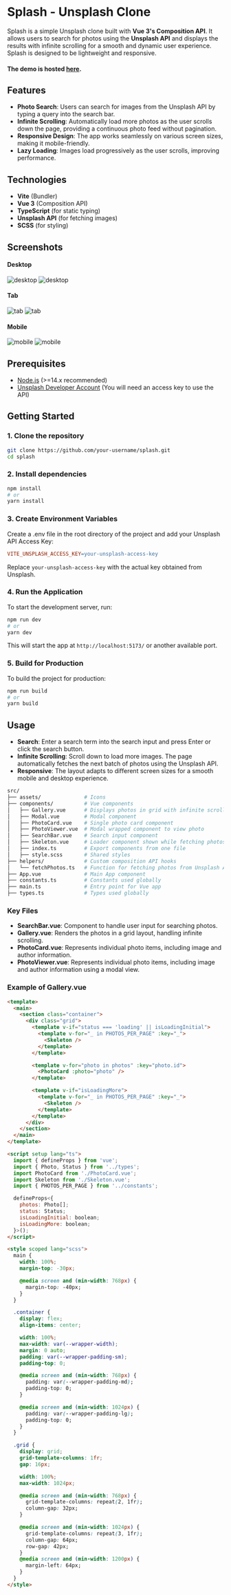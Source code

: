 # Splash - Unsplash Clone

Splash is a simple Unsplash clone built with **Vue 3's Composition API**. It allows users to search for photos using the **Unsplash API** and displays the results with infinite scrolling for a smooth and dynamic user experience. Splash is designed to be lightweight and responsive.

#### The demo is hosted [here](https://splash-unsplash.netlify.app/).

## Features

- **Photo Search**: Users can search for images from the Unsplash API by typing a query into the search bar.
- **Infinite Scrolling**: Automatically load more photos as the user scrolls down the page, providing a continuous photo feed without pagination.
- **Responsive Design**: The app works seamlessly on various screen sizes, making it mobile-friendly.
- **Lazy Loading**: Images load progressively as the user scrolls, improving performance.

## Technologies

- **Vite** (Bundler)
- **Vue 3** (Composition API)
- **TypeScript** (for static typing)
- **Unsplash API** (for fetching images)
- **SCSS** (for styling)

## Screenshots

#### Desktop

![desktop](/src/assets/screenshots/desktop_view_1.png)
![desktop](/src/assets/screenshots/desktop_view_2.png)

#### Tab

![tab](/src/assets/screenshots/tab_view_1.png)
![tab](/src/assets/screenshots/tab_view_2.png)

#### Mobile

![mobile](/src/assets/screenshots/mobile_view_1.png)
![mobile](/src/assets/screenshots/mobile_view_2.png)

## Prerequisites

- [Node.js](https://nodejs.org/en/) (>=14.x recommended)
- [Unsplash Developer Account](https://unsplash.com/developers) (You will need an access key to use the API)

## Getting Started

### 1. Clone the repository

```bash
git clone https://github.com/your-username/splash.git
cd splash
```

### 2. Install dependencies

```bash
npm install
# or
yarn install
```

### 3. Create Environment Variables

Create a .env file in the root directory of the project and add your Unsplash API Access Key:

```makefile
VITE_UNSPLASH_ACCESS_KEY=your-unsplash-access-key
```

Replace `your-unsplash-access-key` with the actual key obtained from Unsplash.

### 4. Run the Application

To start the development server, run:

```bash
npm run dev
# or
yarn dev
```

This will start the app at `http://localhost:5173/` or another available port.

### 5. Build for Production

To build the project for production:

```bash
npm run build
# or
yarn build
```

## Usage

- **Search**: Enter a search term into the search input and press Enter or click the search button.
- **Infinite Scrolling**: Scroll down to load more images. The page automatically fetches the next batch of photos using the Unsplash API.
- **Responsive**: The layout adapts to different screen sizes for a smooth mobile and desktop experience.

```graphql
src/
├── assets/              # Icons
├── components/          # Vue components
│   ├── Gallery.vue      # Displays photos in grid with infinite scrolling
│   ├── Modal.vue        # Modal component
│   ├── PhotoCard.vue    # Single photo card component
│   ├── PhotoViewer.vue  # Modal wrapped component to view photo
│   ├── SearchBar.vue    # Search input component
│   ├── Skeleton.vue     # Loader component shown while fetching photos
│   ├── index.ts         # Export components from one file
│   ├── style.scss       # Shared styles
├── helpers/             # Custom composition API hooks
│   └── fetchPhotos.ts   # Function for fetching photos from Unsplash API
├── App.vue              # Main App component
├── constants.ts         # Constants used globally
├── main.ts              # Entry point for Vue app
├── types.ts             # Types used globally
```

### Key Files

- **SearchBar.vue**: Component to handle user input for searching photos.
- **Gallery.vue**: Renders the photos in a grid layout, handling infinite scrolling.
- **PhotoCard.vue**: Represents individual photo items, including image and author information.
- **PhotoViewer.vue**: Represents individual photo items, including image and author information using a modal view.

### Example of Gallery.vue

```html
<template>
  <main>
    <section class="container">
      <div class="grid">
        <template v-if="status === 'loading' || isLoadingInitial">
          <template v-for="_ in PHOTOS_PER_PAGE" :key="_">
            <Skeleton />
          </template>
        </template>

        <template v-for="photo in photos" :key="photo.id">
          <PhotoCard :photo="photo" />
        </template>

        <template v-if="isLoadingMore">
          <template v-for="_ in PHOTOS_PER_PAGE" :key="_">
            <Skeleton />
          </template>
        </template>
      </div>
    </section>
  </main>
</template>

<script setup lang="ts">
  import { defineProps } from 'vue';
  import { Photo, Status } from '../types';
  import PhotoCard from './PhotoCard.vue';
  import Skeleton from './Skeleton.vue';
  import { PHOTOS_PER_PAGE } from '../constants';

  defineProps<{
    photos: Photo[];
    status: Status;
    isLoadingInitial: boolean;
    isLoadingMore: boolean;
  }>();
</script>

<style scoped lang="scss">
  main {
    width: 100%;
    margin-top: -30px;

    @media screen and (min-width: 768px) {
      margin-top: -40px;
    }
  }

  .container {
    display: flex;
    align-items: center;

    width: 100%;
    max-width: var(--wrapper-width);
    margin: 0 auto;
    padding: var(--wrapper-padding-sm);
    padding-top: 0;

    @media screen and (min-width: 768px) {
      padding: var(--wrapper-padding-md);
      padding-top: 0;
    }

    @media screen and (min-width: 1024px) {
      padding: var(--wrapper-padding-lg);
      padding-top: 0;
    }
  }

  .grid {
    display: grid;
    grid-template-columns: 1fr;
    gap: 16px;

    width: 100%;
    max-width: 1024px;

    @media screen and (min-width: 768px) {
      grid-template-columns: repeat(2, 1fr);
      column-gap: 32px;
    }

    @media screen and (min-width: 1024px) {
      grid-template-columns: repeat(3, 1fr);
      column-gap: 64px;
      row-gap: 42px;
    }
    @media screen and (min-width: 1200px) {
      margin-left: 64px;
    }
  }
</style>
```
